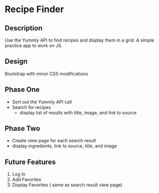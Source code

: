 # Recipe Finder

## Description

Use the Yummly API to find recipes and display them in a grid. A simple practice app to work on JS.

## Design

Bootstrap with minor CSS modifications

## Phase One

- Sort out the Yummly API call
- Search for recipes
	- display list of results with title, image, and link to source

## Phase Two

- Create view page for each search result
- display ingredients, link to source, title, and image

## Future Features

 1. Log In 
 2. Add Favorites
 3. Display Favorites ( same as search result view page)